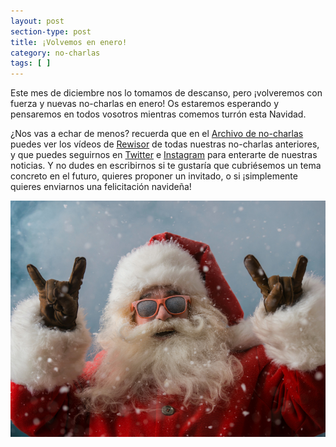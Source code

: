 ```yaml
---
layout: post
section-type: post
title: ¡Volvemos en enero!
category: no-charlas
tags: [ ]
---
```


Este mes de diciembre nos lo tomamos de descanso, pero ¡volveremos con fuerza y nuevas no-charlas en enero! Os estaremos esperando y pensaremos en todos
vosotros mientras comemos turrón esta Navidad.

¿Nos vas a echar de menos? recuerda que en el [Archivo de no-charlas]({{site.baseurl}}/blog/) puedes ver los vídeos de [Rewisor](http://www.rewisor.com/) 
de todas nuestras no-charlas anteriores, y que puedes seguirnos en [Twitter](https://twitter.com/NoEsUnaCharla) e [Instagram](https://www.instagram.com/estonoesunacharla/)
para enterarte de nuestras noticias. Y no dudes en escribirnos si te gustaría que cubriésemos un tema concreto en el futuro, quieres proponer un invitado, o si
¡simplemente quieres enviarnos una felicitación navideña!

<!-- <a class="superboton" href="https://www.eventbrite.es/e/entradas-esto-no-es-una-charla-sobre-cohetes-y-basura-espacial-51955850347">Consigue tu entrada</a> -->

<img src="/img/carteles/navidad.jpg" alt="EstoNoEsUnaCharla" style="width: 550px;"/>